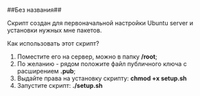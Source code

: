 ##Без названия##

Скрипт создан для первоначальной настройки Ubuntu server и установки нужных мне пакетов.

Как использовать этот скрипт?
1. Поместите его на сервер, можно в папку **/root**;
2. По желанию - рядом положите файл публичного ключа с расширением **.pub**;
3. Выдайте права на установку скрипту: **chmod +x setup.sh**
4. Запустите скрипт: **./setup.sh**
